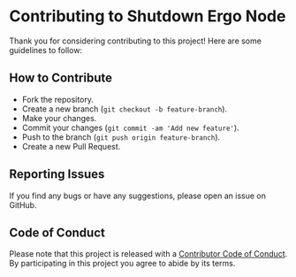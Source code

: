# Contributing to Shutdown Ergo Node

Thank you for considering contributing to this project! Here are some guidelines to follow:

## How to Contribute

- Fork the repository.
- Create a new branch (`git checkout -b feature-branch`).
- Make your changes.
- Commit your changes (`git commit -am 'Add new feature'`).
- Push to the branch (`git push origin feature-branch`).
- Create a new Pull Request.

## Reporting Issues

If you find any bugs or have any suggestions, please open an issue on GitHub.

## Code of Conduct

Please note that this project is released with a [Contributor Code of Conduct](CODE_OF_CONDUCT.md). By participating in this project you agree to abide by its terms.
